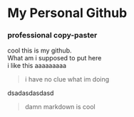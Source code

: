 # My Personal Github
### professional copy-paster

cool this is my github. \
What am i supposed to put here \
i like this aaaaaaaaa
> i have no clue what im doing 

dsadasdasdasd

> damn markdown is cool

